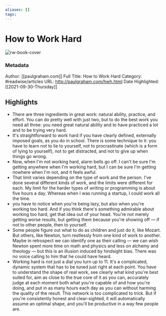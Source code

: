 ```yaml
---
aliases: []
tags:
---
```

# How to Work Hard

![rw-book-cover](https://readwise-assets.s3.amazonaws.com/static/images/article4.6bc1851654a0.png)
### Metadata
Author: [[paulgraham.com]]
Full Title: How to Work Hard
Category: #readwise/articles
URL: http://paulgraham.com/hwh.html
Date Highlighted: [[2021-09-30-Thursday]]

## Highlights
- There are three ingredients in great work: natural ability,
  practice, and effort. You can do pretty well with just two, but to
  do the best work you need all three: you need great natural ability
  and to have practiced a lot and to be trying very hard.
- It's straightforward to work hard if you have clearly defined,
  externally imposed goals, as you do in school. There is some technique
  to it: you have to learn not to lie to yourself, not to procrastinate
  (which is a form of lying to yourself), not to get distracted, and
  not to give up when things go wrong.
- Now, when I'm not working hard, alarm
  bells go off. I can't be sure I'm getting anywhere when I'm working
  hard, but I can be sure I'm getting nowhere when I'm not, and it
  feels awful.
- That limit varies depending on the type of work and the person.
  I've done several different kinds of work, and the limits were
  different for each. My limit for the harder types of writing or
  programming is about five hours a day. Whereas when I was running
  a startup, I could
  work all the time.
- you have to notice when you're
  being lazy, but also when you're working too hard. And if you think
  there's something admirable about working too hard, get that idea
  out of your head. You're not merely getting worse results, but
  getting them because you're showing off — if not to other people,
  then to yourself.
- Some people figure out what to do as children and
  just do it, like Mozart. But others, like Newton, turn restlessly
  from one kind of work to another. Maybe in retrospect we can identify
  one as their calling — we can wish Newton spent more time on math
  and physics and less on alchemy and theology — but this is an
  illusion induced by hindsight bias. 
  There was no voice calling to him that he could have heard.
- Working hard is not just a dial you turn up to 11. It's a complicated,
  dynamic system that has to be tuned just right at each point. You
  have to understand the shape of real work, see clearly what kind
  you're best suited for, aim as close to the true core of it as you
  can, accurately judge at each moment both what you're capable of
  and how you're doing, and put in as many hours each day as you can
  without harming the quality of the result. This network is too
  complicated to trick. But if you're consistently honest and
  clear-sighted, it will automatically assume an optimal shape, and
  you'll be productive in a way few people are.

